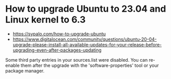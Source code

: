 # How to upgrade Ubuntu to 23.04 and Linux kernel to 6.3

- https://sypalo.com/how-to-upgrade-ubuntu
- https://www.digitalocean.com/community/questions/ubuntu-20-04-upgrade-please-install-all-available-updates-for-your-release-before-upgrading-even-after-packages-updating

Some third party entries in your sources.list were disabled. You can 
re-enable them after the upgrade with the 'software-properties' tool 
or your package manager.

